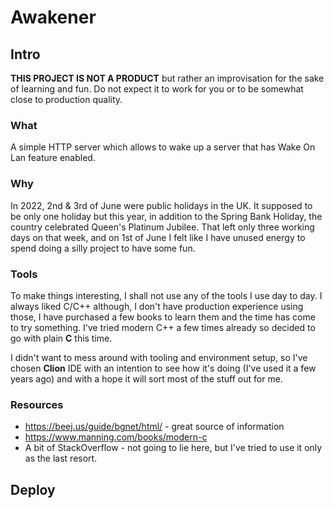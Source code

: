 # Awakener
## Intro
**THIS PROJECT IS NOT A PRODUCT** but rather an improvisation for the sake of learning and fun. Do not expect it to 
work for you or to be somewhat close to production quality.

### What
A simple HTTP server which allows to wake up a server that has Wake On Lan feature enabled.

### Why
In 2022, 2nd & 3rd of June were public holidays in the UK. 
It supposed to be only one holiday but this year, in addition to the Spring Bank Holiday, 
the country celebrated Queen's Platinum Jubilee. 
That left only three working days on that week, and on 1st of June I felt like I have unused energy to spend doing a 
silly project to have some fun.

### Tools

To make things interesting, I shall not use any of the tools I use day to day. I always liked C/C++ although, I 
don't have production experience using those, I have purchased a few books to learn them and the time has come to 
try something. I've tried modern C++ a few times already so decided to go with plain **C** this time.

I didn't want to mess around with tooling and environment setup, so I've chosen **Clion** IDE with an intention to see 
how it's doing (I've used it a few years ago) and with a hope it will sort most of the stuff out for me.

### Resources

* https://beej.us/guide/bgnet/html/ - great source of information
* https://www.manning.com/books/modern-c
* A bit of StackOverflow - not going to lie here, but I've tried to use it only as the last resort.


## Deploy